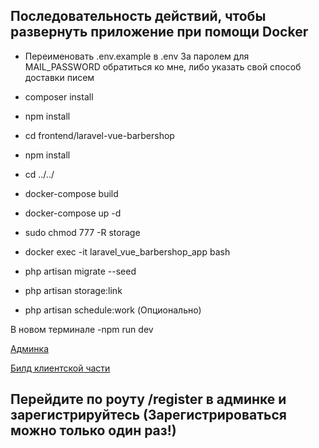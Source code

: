 ## Последовательность действий, чтобы развернуть приложение при помощи Docker

- Переименовать .env.example в .env
За паролем для MAIL_PASSWORD обратиться ко мне, либо указать свой способ доставки писем

- composer install
- npm install

- cd frontend/laravel-vue-barbershop
- npm install

- cd ../../

- docker-compose build
- docker-compose up -d

- sudo chmod 777 -R storage 

- docker exec -it laravel_vue_barbershop_app bash
- php artisan migrate --seed
- php artisan storage:link
- php artisan schedule:work (Опционально)

В новом терминале 
-npm run dev


[Админка](http://localhost:8080)

[Билд клиентской части](http://localhost:3000)



## Перейдите по роуту /register в админке и зарегистрируйтесь (Зарегистрироваться можно только один раз!)
